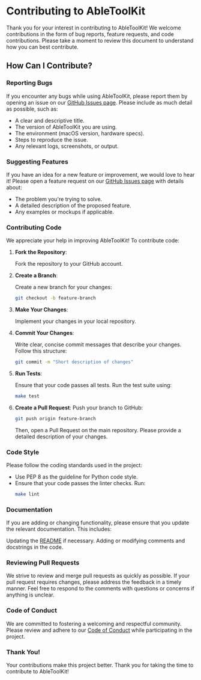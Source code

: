 # Contributing to AbleToolKit

Thank you for your interest in contributing to AbleToolKit! We welcome contributions in the form of bug reports, feature requests, and code contributions. Please take a moment to review this document to understand how you can best contribute.

## How Can I Contribute?

### Reporting Bugs

If you encounter any bugs while using AbleToolKit, please report them by opening an issue on our [GitHub Issues page](https://github.com/your-repo/issues). Please include as much detail as possible, such as:

- A clear and descriptive title.
- The version of AbleToolKit you are using.
- The environment (macOS version, hardware specs).
- Steps to reproduce the issue.
- Any relevant logs, screenshots, or output.

### Suggesting Features

If you have an idea for a new feature or improvement, we would love to hear it! Please open a feature request on our [GitHub Issues page](https://github.com/your-repo/issues) with details about:

- The problem you're trying to solve.
- A detailed description of the proposed feature.
- Any examples or mockups if applicable.

### Contributing Code

We appreciate your help in improving AbleToolKit! To contribute code:

1. **Fork the Repository**:

   Fork the repository to your GitHub account.

2. **Create a Branch**:

   Create a new branch for your changes:
   ```bash
   git checkout -b feature-branch

3. **Make Your Changes**:

    Implement your changes in your local repository.

4. **Commit Your Changes**:

    Write clear, concise commit messages that describe your changes. Follow this structure:

    ```bash
    git commit -m "Short description of changes"
    ```

5. **Run Tests**:

    Ensure that your code passes all tests. Run the test suite using:

    ```bash
    make test
    ```

6. **Create a Pull Request**:
    Push your branch to GitHub:

    ```bash
    git push origin feature-branch
    ```

    Then, open a Pull Request on the main repository. Please provide a detailed description of your changes.

### Code Style
Please follow the coding standards used in the project:

- Use PEP 8 as the guideline for Python code style.
- Ensure that your code passes the linter checks. Run:
    ```bash
    make lint
    ```

### Documentation
If you are adding or changing functionality, please ensure that you update the relevant documentation. This includes:

Updating the [README](./README.md) if necessary.
Adding or modifying comments and docstrings in the code.

### Reviewing Pull Requests
We strive to review and merge pull requests as quickly as possible. If your pull request requires changes, please address the feedback in a timely manner. Feel free to respond to the comments with questions or concerns if anything is unclear.

### Code of Conduct
We are committed to fostering a welcoming and respectful community. Please review and adhere to our [Code of Conduct](./CODE_OF_CONDUCT.md) while participating in the project.

### Thank You!
Your contributions make this project better. Thank you for taking the time to contribute to AbleToolKit!
